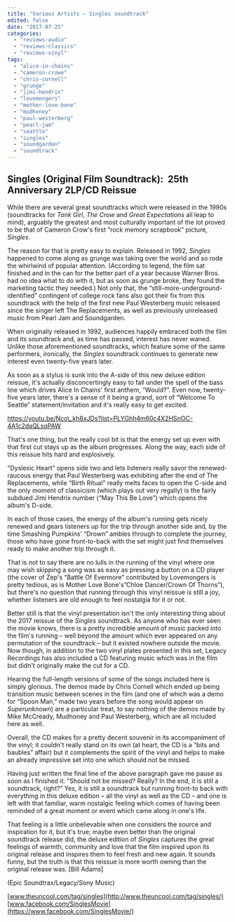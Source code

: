 ```yaml
---
title: "Various Artists – Singles soundtrack"
edited: false
date: "2017-07-25"
categories:
  - "reviews-audio"
  - "reviews-classics"
  - "reviews-vinyl"
tags:
  - "alice-in-chains"
  - "cameron-crowe"
  - "chris-cornell"
  - "grunge"
  - "jimi-hendrix"
  - "lovemongers"
  - "mother-love-bone"
  - "mudhoney"
  - "paul-westerberg"
  - "pearl-jam"
  - "seattle"
  - "singles"
  - "soundgarden"
  - "soundtrack"
---
```


## Singles (Original Film Soundtrack):  25th Anniversary 2LP/CD Reissue

While there are several great soundtracks which were released in the 1990s (soundtracks for _Tank Girl_, _The Crow_ and _Great Expectations_ all leap to mind), arguably the greatest and most culturally important of the lot proved to be that of Cameron Crow's first “rock memory scrapbook” picture, _Singles_.

The reason for that is pretty easy to explain. Released in 1992, _Singles_ happened to come along as grunge was taking over the world and so rode the whirlwind of popular attention. (According to legend, the film sat finished and in the can for the better part of a year because Warner Bros. had no idea what to do with it, but as soon as grunge broke, they found the marketing tactic they needed.) Not only that, the “still-more-underground-identified” contingent of college rock fans also got their fix from this soundtrack with the help of the first new Paul Westerberg music released since the singer left The Replacements, as well as previously unreleased music from Pearl Jam and Soundgarden.

When originally released in 1992, audiences happily embraced both the film and its soundtrack and, as time has passed, interest has never waned. Unlike those aforementioned soundtracks, which feature some of the same performers, ironically, the _Singles_ soundtrack continues to generate new interest even twenty-five years later.

As soon as a stylus is sunk into the A-side of this new deluxe edition reissue, it's actually disconcertingly easy to fall under the spell of the bass line which drives Alice In Chains' first anthem, “Would?”. Even now, twenty-five years later, there's a sense of it being a grand, sort of “Welcome To Seattle” statement/invitation and it's really easy to get excited.

https://youtu.be/Nco\_kh8xJDs?list=PLYGhh4m60c4X2HSnOC-4A1c2daQLsqPAW

That's one thing, but the really cool bit is that the energy set up even with that first cut stays up as the album progresses. Along the way, each side of this reissue hits hard and explosively.

“Dyslexic Heart” opens side two and lets listeners really savor the renewed-raucous energy that Paul Westerberg was exhibiting after the end of The Replacements, while “Birth Ritual” really melts faces to open the C-side and the only moment of classicism (which plays out very regally) is the fairly subdued Jimi Hendrix number (“May This Be Love”) which opens the album's D-side.

In each of those cases, the energy of the album's running gets nicely renewed and gears listeners up for the trip through another side and, by the time Smashing Pumpkins' “Drown” ambles through to complete the journey, those who have gone front-to-back with the set might just find themselves ready to make another trip through it.

That is not to say there are no lulls in the running of the vinyl where one may wish skipping a song was as easy as pressing a button on a CD player (the cover of Zep's “Battle Of Evermore” contributed by Lovemongers is pretty tedious, as is Mother Love Bone's”Chloe Dancer/Crown Of Thorns”), but there's no question that running through this vinyl reissue is still a joy, whether listeners are old enough to feel nostalgia for it or not.

Better still is that the vinyl presentation isn't the only interesting thing about the 2017 reissue of the _Singles_ soundtrack. As anyone who has ever seen the movie knows, there is a pretty incredible amount of music packed into the film's running – well beyond the amount which ever appeared on any permutation of the soundtrack – but it existed nowhere outside the movie. Now though, in addition to the two vinyl plates presented in this set, Legacy Recordings has also included a CD featuring music which was in the film but didn't originally make the cut for a CD.

Hearing the full-length versions of some of the songs included here is simply glorious. The demos made by Chris Cornell which ended up being transition music between scenes in the film (and one of which was a demo for “Spoon Man,” made two years before the song would appear on _Superunknown_) are a particular treat, to say nothing of the demos made by Mike McCready, Mudhoney and Paul Westerberg, which are all included here as well.

Overall, the CD makes for a pretty decent souvenir in its accompaniment of the vinyl; it couldn't really stand on its own (at heart, the CD is a “bits and baubles” affair) but it complements the spirit of the vinyl and helps to make an already impressive set into one which should not be missed.

Having just written the final line of the above paragraph gave me pause as soon as I finished it. “Should not be missed? Really? In the end, it is still a soundtrack, right?” Yes, it is still a soundtrack but running front-to back with everything in this deluxe edition – all the vinyl as well as the CD – and one is left with that familiar, warm nostalgic feeling which comes of having been reminded of a great moment or event which came along in one's life.

That feeling is a little unbelievable when one considers the source and inspiration for it, but it's true; maybe even better than the original soundtrack release did, the deluxe edition of _Singles_ captures the great feelings of warmth, community and love that the film inspired upon its original release and inspires them to feel fresh and new again. It sounds funny, but the truth is that this reissue is more worth owning than the original release was. \[Bill Adams\]

(Epic Soundtrax/Legacy/Sony Music)

[www.theuncool.com/tag/singles](http://www.theuncool.com/tag/singles/) [www.facebook.com/SinglesMovie](https://www.facebook.com/SinglesMovie/)
